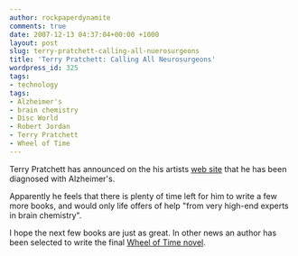 ```yaml
---
author: rockpaperdynamite
comments: true
date: 2007-12-13 04:37:04+00:00 +1000
layout: post
slug: terry-pratchett-calling-all-nuerosurgeons
title: 'Terry Pratchett: Calling All Neurosurgeons'
wordpress_id: 325
tags:
- technology
tags:
- Alzheimer's
- brain chemistry
- Disc World
- Robert Jordan
- Terry Pratchett
- Wheel of Time
---
```


Terry Pratchett has announced on the his artists [web site](http://www.paulkidby.com/news/index.html) that he has been diagnosed with Alzheimer's.

Apparently he feels that there is plenty of time left for him to write a few more books, and would only life offers of help "from very high-end   experts in brain                          chemistry".

I hope the next few books are just as great. In other news an author has been selected to write the final [Wheel of Time novel](http://www.brandonsanderson.com/blog/585/Brandon-to-Finish-Wheel-of-Time).
